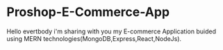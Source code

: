 # Proshop-E-Commerce-App
Hello evertbody i'm sharing with you my E-commerce Application  buided using MERN technologies(MongoDB,Express,React,NodeJs).
